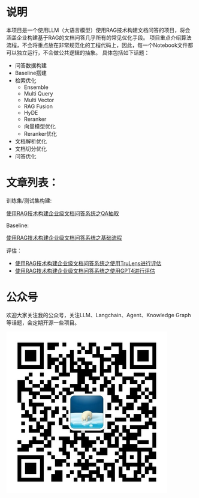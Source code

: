# 说明

本项目是一个使用LLM（大语言模型）使用RAG技术构建文档问答的项目，将会涵盖企业构建基于RAG的文档问答几乎所有的常见优化手段。
项目重点介绍算法流程，不会将重点放在非常规范化的工程代码上，因此，每一个Notebook文件都可以独立运行，不会做公共逻辑的抽象。
具体包括如下话题：

- 问答数据构建
- Baseline搭建
- 检索优化
  - Ensemble
  - Multi Query
  - Multi Vector
  - RAG Fusion
  - HyDE
  - Reranker
  - 向量模型优化
  - Reranker优化
- 文档解析优化
- 文档切分优化
- 问答优化

# 文章列表：

训练集/测试集构建:

[使用RAG技术构建企业级文档问答系统之QA抽取](https://mp.weixin.qq.com/s?__biz=MjM5NTQ3NTg4MQ==&mid=2257496784&idx=1&sn=94a1afc05728f0c7d8cf92004125f392&chksm=a58df21692fa7b00104850fe8dfb287acb78f149df77bff7f7d23cc7d18c3998814f08924d8a&token=2031500795&lang=zh_CN#rd)

Baseline:

[使用RAG技术构建企业级文档问答系统之基础流程](https://mp.weixin.qq.com/s/P_XWrQtOyE1gwnQ0d1Putg)

评估：

- [使用RAG技术构建企业级文档问答系统之使用TruLens进行评估](https://mp.weixin.qq.com/s/4SNaZT8sC6LOL-K8TkHgMw)
- [使用RAG技术构建企业级文档问答系统之使用GPT4进行评估](https://mp.weixin.qq.com/s/332MeDhzAns_t8dvMOgnYQ)

# 公众号

欢迎大家关注我的公众号，关注LLM、Langchain、Agent、Knowledge Graph等话题，会定期开源一些项目。

![](assets/qrcode_for_gh_5aecbba21fec_430.jpg)
